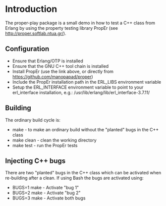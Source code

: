 Introduction
============

The proper-play package is a small demo in how to test a C++ class
from Erlang by using the property testing library PropEr (see
http://proper.softlab.ntua.gr/).

Configuration
-------------

* Ensure that Erlang/OTP is installed
* Ensure that the GNU C++ tool chain is installed
* Install PropEr (use the link above, or directly from
  https://github.com/manopapad/proper)
* Include the PropEr installation path in the ERL_LIBS environment
  variable
* Setup the ERL_INTERFACE environment variable to point to your
  erl_interface installation, e.g.:
  /usr/lib/erlang/lib/erl_interface-3.7.11/

Building
--------

The ordinary build cycle is:

* make - to make an ordinary build without the "planted" bugs in the
  C++ class
* make clean - clean the working directory
* make test - run the PropEr tests

Injecting C++ bugs
------------------

There are two "planted" bugs in the C++ class which can be activated
when re-building after a clean. If using Bash the bugs are activated
using:

* BUGS=1 make - Activate "bug 1"
* BUGS=2 make - Activate "bug 2"
* BUGS=3 make - Activate both bugs